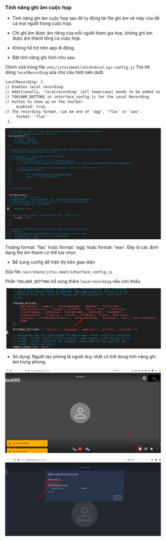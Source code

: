### Tính năng ghi âm cuộc họp

- Tính năng ghi âm cuộc họp sau đó tự động tải file ghi âm về máy của tất cả mọi người trong cuộc họp.

- Chỉ ghi âm được âm riêng của mỗi người tham gia họp, không ghi âm được âm thành tổng cả cuộc họp.

- Không hỗ trợ trên app di động.

- Bật tính năng ghi hình như sau:

Chỉnh sửa trong file `/etc/jitsi/meet/chichchich.xyz-config.js` Tìm tới dòng `localRecording` sửa như cấu hình bên dưới.

```
localRecording: {
// Enables local recording.
// Additionally, 'localrecording' (all lowercase) needs to be added to
// TOOLBAR_BUTTONS in interface_config.js for the Local Recording
// button to show up on the toolbar.
     enabled: true,
// The recording format, can be one of 'ogg', 'flac' or 'wav'.
     format: 'flac'
 },
```

![](../images/ghi-am-cuoc-hop/Screenshot_17.png)


Trường format: 'flac' hoặc format: 'ogg' hoặc format: 'wav'. Đây là các định dạng file âm thanh có thể lựa chọn.

- Bổ sung config để hiện thị trên giao diện

Sửa file `/usr/share/jitsi-meet/interface_config.js`

Phần `TOOLBAR_BUTTONS` bổ sung thêm `localrecording` nếu còn thiếu

![](../images/ghi-am-cuoc-hop/Screenshot_18.png)

- Sử dụng: Người tạo phòng là người duy nhất có thể dùng tính năng ghi âm trong phòng.

![](../images/ghi-am-cuoc-hop/Screenshot_19.png)

![](../images/ghi-am-cuoc-hop/Screenshot_20.png)























